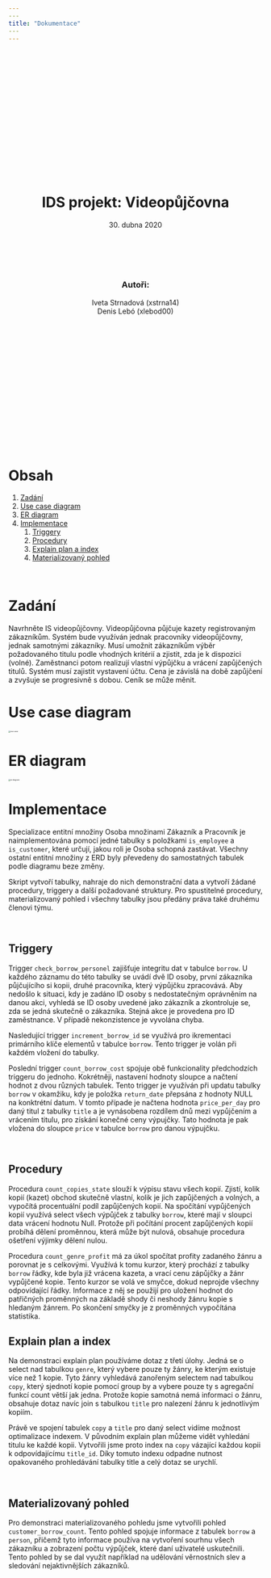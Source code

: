 ```yaml
---
​---
title: "Dokumentace"
​---
---
```


<div style="text-align:center; margin-top:300px; margin-bottom:300px">
    <hspace></hspace>
    <h1>
        IDS projekt: Videopůjčovna
    </h1>
        30. dubna 2020
    <p style="margin:100px"></p>
    <h3>
        Autoři:
    </h3>
    Iveta Strnadová (xstrna14)<br>
    Denis Lebó (xlebod00)
</div>

<div style="page-break-after: always; break-after: page;"></div>

# Obsah

1. [Zadání](#zadani)
2. [Use case diagram](#use-case)
3. [ER diagram](#er)
4. [Implementace](#implementace)
   1. [Triggery](#triggery)
   2. [Procedury](#procs)
   3. [Explain plan a index](#exp)
   4. [Materializovaný pohled](#mat)

<br>

# Zadání <a name="zadani"></a>

Navrhněte IS videopůjčovny. Videopůjčovna půjčuje kazety registrovaným zákazníkům. Systém bude využíván jednak pracovníky videopůjčovny, jednak samotnými zákazníky. Musí umožnit zákazníkům výběr požadovaného titulu podle vhodných kritérií a zjistit, zda je k dispozici (volné). Zaměstnanci potom realizují vlastní výpůjčku a vrácení zapůjčených titulů. Systém musí zajistit vystavení účtu. Cena je závislá na době zapůjčení a zvyšuje se progresivně s dobou. Ceník se může měnit.

<div style="page-break-after: always; break-after: page;"></div>

# Use case diagram <a name="use-case"></a>

<img src="C:\Users\ivkas\OneDrive\Dokumenty\GitHub\ids\part_5\IDS_uc.png" alt="use case" style="zoom:25%;" />

# ER diagram <a name="er"></a>

<img src="C:\Users\ivkas\OneDrive\Dokumenty\GitHub\ids\part_5\IDS_er.png" alt="er diagram" style="zoom:25%;" />

<div style="page-break-after: always; break-after: page;"></div>

# Implementace <a name="implementace"></a>

Specializace entitní množiny Osoba množinami Zákazník a Pracovník je naimplementována pomocí jedné tabulky s položkami `is_employee` a `is_customer`, které určují, jakou roli je Osoba schopná zastávat. Všechny ostatní entitní množiny z ERD byly převedeny do samostatných tabulek podle diagramu beze změny.

Skript vytvoří tabulky, nahraje do nich demonstrační data a vytvoří žádané procedury, triggery a další požadované struktury. Pro spustitelné procedury, materializovaný pohled i všechny tabulky jsou předány práva také druhému členovi týmu.

<br>

## Triggery <a name="triggery"></a>

Trigger `check_borrow_personel` zajišťuje integritu dat v tabulce `borrow`. U každého záznamu do této tabulky se uvádí dvě ID osoby, první zákazníka půjčujícího si kopii, druhé pracovníka, který výpůjčku zpracovává. Aby nedošlo k situaci, kdy je zadáno ID osoby s nedostatečným oprávněním na danou akci, vyhledá se ID osoby uvedené jako zákazník a zkontroluje se, zda se jedná skutečně o zákazníka. Stejná akce je provedena pro ID zaměstnance. V případě nekonzistence je vyvolána chyba.

Nasledující trigger `increment_borrow_id` se využívá pro ikrementaci primárního klíče elementů v tabulce `borrow`. Tento trigger je volán při každém vložení do tabulky. 

Poslední trigger `count_borrow_cost` spojuje obě funkcionality předchodzích triggeru do jednoho. Kokrétněji, nastavení hodnoty sloupce a načtení hodnot z dvou různých tabulek. Tento trigger je využíván při updatu tabulky `borrow` v okamžiku, kdy je položka `return_date` přepsána z hodnoty NULL na konktrétní datum. V tomto případe je načtena hodnota `price_per_day` pro daný titul z tabulky `title` a je vynásobena rozdílem dnů mezi vypůjčením a vrácením titulu, pro získání konečné ceny výpujčky. Tato hodnota je pak vložena do sloupce `price` v tabulce `borrow` pro danou výpujčku.  

<br>

## Procedury <a name="procs"></a>

Procedura `count_copies_state` slouží k výpisu stavu všech kopií. Zjistí, kolik kopií (kazet) obchod skutečně vlastní, kolik je jich zapůjčených a volných, a vypočítá procentuální podíl zapůjčených kopií. Na spočítání vypůjčených kopií využívá select všech výpůjček z tabulky `borrow`, které mají v sloupci data vrácení hodnotu Null. Protože při počítání procent zapůjčených kopií probíhá dělení proměnnou, která může být nulová, obsahuje procedura ošetření výjimky dělení nulou.

Procedura `count_genre_profit` má za úkol spočítat profity zadaného žánru a porovnat je s celkovými. Využívá k tomu kurzor, který prochází z tabulky `borrow` řádky, kde byla již vrácena kazeta, a vrací cenu zápůjčky a žánr vypůjčené kopie. Tento kurzor se volá ve smyčce, dokud neprojde všechny odpovídající řádky. Informace z něj se použijí pro uložení hodnot do patřičných proměnných na základě shody či neshody žánru kopie s hledaným žánrem. Po skončení smyčky je z proměnných vypočítána statistika.

<div style="page-break-after: always; break-after: page;"></div>

## Explain plan a index <a name="exp"></a>

Na demonstraci explain plan používáme dotaz z třetí úlohy. Jedná se o select nad tabulkou `genre`, který vybere pouze ty žánry, ke kterým existuje více než 1 kopie. Tyto žánry vyhledává zanořeným selectem nad tabulkou `copy`, který sjednotí kopie pomocí group by a vybere pouze ty s agregační funkcí count větší jak jedna. Protože kopie samotná nemá informaci o žánru, obsahuje dotaz navíc join s tabulkou `title` pro nalezení žánru k jednotlivým kopiím.

Právě ve spojení tabulek `copy` a `title` pro daný select vidíme možnost optimalizace indexem. V původním explain plan můžeme vidět vyhledání titulu ke každé kopii. Vytvořili jsme proto index na `copy` vázající každou kopii k odpovídajícímu `title_id`. Díky tomuto indexu odpadne nutnost opakovaného prohledávání tabulky title a celý dotaz se urychlí.

<br>

## Materializovaný pohled <a name="mat"></a>

Pro demonstraci materializovaného pohledu jsme vytvořili pohled `customer_borrow_count`. Tento pohled spojuje informace z tabulek `borrow` a `person`, přičemž tyto informace používa na vytvoření sourhnu všech zákazníku a zobrazení počtu výpůjček, které daní uživatelé uskutečnili. Tento pohled by se dal využít například na udělování věrnostních slev a sledování nejaktivnějších zákazníků. 